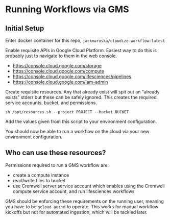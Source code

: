 # Running Workflows via GMS


## Initial Setup

Enter docker container for this repo, `jackmaruska/cloudize-workflow:latest`


Enable requisite APIs in Google Cloud Platform. Easiest way to do this
is probably just to navigate to them in the web console.

- https://console.cloud.google.com/storage
- https://console.cloud.google.com/compute
- https://console.cloud.google.com/lifesciences/pipelines
- https://console.cloud.google.com/iam-admin


Create requisite resources. Any that already exist will spit out an
"already exists" stderr but these can be safely ignored. This creates
the required service accounts, bucket, and permissions.
```
sh /opt/resources.sh --project PROJECT --bucket BUCKET
```

Add the values given from this script to your environment
configuration.

You should now be able to run a workflow on the cloud via your new
environment configuration.


## Who can use these resources?

Permissions required to run a GMS workflow are:
- create a compute instance
- read/write files to bucket
- use Cromwell server service account
  which enables using the Cromwell compute service account, and run
  lifesciences workflows

GMS should be enforcing these requirements on the running user,
meaning you have to be `gcloud auth`d to operate. This works for
manual workflow kickoffs but not for automated ingestion, which will
be tackled later.

